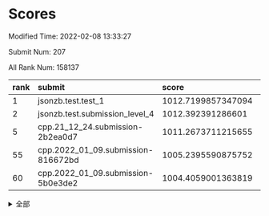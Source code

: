 # Scores

Modified Time: 2022-02-08 13:33:27

Submit Num: 207

All Rank Num: 158137

| rank |               submit               |       score        |       sigma        | pk_num |
| :--- | :--------------------------------- | :----------------- | :----------------- | :----- |
| 1    | jsonzb.test.test_1                 | 1012.7199857347094 | 0.7961720552581767 | 3054   |
| 2    | jsonzb.test.submission_level_4     | 1012.392391286601  | 0.7842565753528661 | 3052   |
| 5    | cpp.21_12_24.submission-2b2ea0d7   | 1011.2673711215655 | 0.7700522741744247 | 3055   |
| 55   | cpp.2022_01_09.submission-816672bd | 1005.2395590875752 | 0.7245571811585512 | 3055   |
| 60   | cpp.2022_01_09.submission-5b0e3de2 | 1004.4059001363819 | 0.7302935000780503 | 3047   |


<details>
<summary>全部</summary>

| rank |                 submit                 |       score        |       sigma        | pk_num |
| :--- | :------------------------------------- | :----------------- | :----------------- | :----- |
| 1    | jsonzb.test.test_1                     | 1012.7199857347094 | 0.7961720552581767 | 3054   |
| 2    | jsonzb.test.submission_level_4         | 1012.392391286601  | 0.7842565753528661 | 3052   |
| 3    | gobigger.level_3.submission_level_3_18 | 1012.2600686071125 | 0.797671999589275  | 3055   |
| 4    | gobigger.level_3.submission_level_3_33 | 1012.0150098572619 | 0.7538596546274655 | 3056   |
| 5    | cpp.21_12_24.submission-2b2ea0d7       | 1011.2673711215655 | 0.7700522741744247 | 3055   |
| 6    | gobigger.level_3.submission_level_3_26 | 1010.9971769267919 | 0.7810595546765504 | 3052   |
| 7    | gobigger.level_3.submission_level_3_35 | 1010.8620932054021 | 0.7816910145660393 | 3054   |
| 8    | gobigger.level_3.submission_level_3_10 | 1010.8534156212422 | 0.7974360192859424 | 3063   |
| 9    | gobigger.level_3.submission_level_3_31 | 1010.8305827656424 | 0.7690340695811361 | 3058   |
| 10   | gobigger.level_3.submission_level_3_24 | 1010.8250281212894 | 0.7494336611995509 | 3059   |
| 11   | gobigger.level_3.submission_level_3_44 | 1010.5596951978428 | 0.780002955550464  | 3056   |
| 12   | gobigger.level_3.submission_level_3_23 | 1010.5554620227689 | 0.7900531808772178 | 3053   |
| 13   | gobigger.level_3.submission_level_3_13 | 1010.4910578075718 | 0.74364314320866   | 3054   |
| 14   | gobigger.level_3.submission_level_3_2  | 1010.45257837972   | 0.7733680635781495 | 3059   |
| 15   | gobigger.level_3.submission_level_3_43 | 1010.443635183526  | 0.7586440487302096 | 3057   |
| 16   | gobigger.level_3.submission_level_3_22 | 1010.4073134999962 | 0.7406533243626168 | 3054   |
| 17   | gobigger.level_3.submission_level_3_4  | 1010.3413675114704 | 0.7644129083174459 | 3057   |
| 18   | gobigger.level_3.submission_level_3_19 | 1010.3298508707082 | 0.767036028676476  | 3055   |
| 19   | gobigger.level_3.submission_level_3_46 | 1010.2448444152411 | 0.7733176580652047 | 3050   |
| 20   | gobigger.level_3.submission_level_3_3  | 1010.1761006646256 | 0.7675002014538922 | 3053   |
| 21   | gobigger.level_3.submission_level_3_47 | 1010.1567386099535 | 0.7794847917202212 | 3054   |
| 22   | gobigger.level_3.submission_level_3_40 | 1010.1058082136611 | 0.7538403341732502 | 3061   |
| 23   | gobigger.level_3.submission_level_3_28 | 1010.0227732920645 | 0.7694200187116954 | 3055   |
| 24   | gobigger.level_3.submission_level_3_29 | 1010.0160668521088 | 0.7649961202860694 | 3059   |
| 25   | gobigger.level_3.submission_level_3_16 | 1009.9912709702136 | 0.7527300933187442 | 3057   |
| 26   | gobigger.level_3.submission_level_3_25 | 1009.9632199804379 | 0.7566576009986379 | 3056   |
| 27   | gobigger.level_3.submission_level_3_14 | 1009.9164051279861 | 0.7718075861891442 | 3057   |
| 28   | gobigger.level_3.submission_level_3_38 | 1009.830340681859  | 0.7570388929888989 | 3055   |
| 29   | gobigger.level_3.submission_level_3_27 | 1009.7204926946056 | 0.7680146477643314 | 3055   |
| 30   | gobigger.level_3.submission_level_3_49 | 1009.6891763016145 | 0.747605104470177  | 3053   |
| 31   | gobigger.level_3.submission_level_3_20 | 1009.5873898484473 | 0.7634837232382978 | 3051   |
| 32   | gobigger.level_3.submission_level_3_12 | 1009.5800767961583 | 0.7614490380582392 | 3058   |
| 33   | gobigger.level_3.submission_level_3_42 | 1009.5672191247247 | 0.7473742601176596 | 3051   |
| 34   | gobigger.level_3.submission_level_3_36 | 1009.4461912274154 | 0.7484296224246308 | 3061   |
| 35   | gobigger.level_3.submission_level_3_30 | 1009.433888164583  | 0.7454758536040367 | 3058   |
| 36   | gobigger.level_3.submission_level_3_17 | 1009.4110830638376 | 0.7538005143148667 | 3055   |
| 37   | gobigger.level_3.submission_level_3_9  | 1009.399648116549  | 0.7524640344592143 | 3055   |
| 38   | gobigger.level_3.submission_level_3_8  | 1009.331160245138  | 0.7443808776181142 | 3052   |
| 39   | gobigger.level_3.submission_level_3_39 | 1009.3075941869972 | 0.7708857335458804 | 3062   |
| 40   | gobigger.level_3.submission_level_3_15 | 1009.3072618254902 | 0.7603165478294964 | 3056   |
| 41   | gobigger.level_3.submission_level_3_6  | 1009.2073152305982 | 0.74333526346117   | 3054   |
| 42   | gobigger.level_3.submission_level_3_45 | 1009.1967505292682 | 0.7456340031886358 | 3055   |
| 43   | gobigger.level_3.submission_level_3_48 | 1009.0885682701511 | 0.7216056260838806 | 3057   |
| 44   | gobigger.level_3.submission_level_3_7  | 1009.0727921543048 | 0.7353623007990938 | 3058   |
| 45   | gobigger.level_3.submission_level_3_0  | 1009.0726961542665 | 0.7532665537958088 | 3056   |
| 46   | gobigger.level_3.submission_level_3_11 | 1008.9126024503381 | 0.7452109529829265 | 3057   |
| 47   | gobigger.level_3.submission_level_3_1  | 1008.9030437007469 | 0.7340750115907658 | 3057   |
| 48   | gobigger.level_3.submission_level_3_34 | 1008.895892272317  | 0.7261235189468627 | 3054   |
| 49   | gobigger.level_3.submission_level_3_32 | 1008.8178796850467 | 0.7596403390569836 | 3054   |
| 50   | gobigger.level_3.submission_level_3_37 | 1008.4502871208623 | 0.7445401933159598 | 3054   |
| 51   | gobigger.level_3.submission_level_3_41 | 1008.3678007132355 | 0.7360123813350786 | 3056   |
| 52   | gobigger.level_3.submission_level_3_5  | 1008.2680725193842 | 0.7208295584105071 | 3058   |
| 53   | gobigger.level_3.submission_level_3_21 | 1007.6243159580748 | 0.7251993543354655 | 3062   |
| 54   | gobigger.level_1.submission_level_1_30 | 1005.3315866898446 | 0.7088592696858707 | 3056   |
| 55   | cpp.2022_01_09.submission-816672bd     | 1005.2395590875752 | 0.7245571811585512 | 3055   |
| 56   | gobigger.level_1.submission_level_1_47 | 1005.1846397763459 | 0.7249602461955756 | 3057   |
| 57   | gobigger.level_1.submission_level_1_22 | 1004.9498494123019 | 0.70827451599519   | 3054   |
| 58   | gobigger.level_1.submission_level_1_7  | 1004.5633101487808 | 0.7168995568470506 | 3056   |
| 59   | gobigger.level_1.submission_level_1_11 | 1004.4368056659454 | 0.7124781806594389 | 3053   |
| 60   | cpp.2022_01_09.submission-5b0e3de2     | 1004.4059001363819 | 0.7302935000780503 | 3047   |
| 61   | gobigger.level_1.submission_level_1_18 | 1004.2630654544182 | 0.7225543955300462 | 3059   |
| 62   | gobigger.level_1.submission_level_1_24 | 1004.2578660171688 | 0.7129478742328867 | 3056   |
| 63   | gobigger.level_1.submission_level_1_28 | 1004.2437661805172 | 0.7305658558350236 | 3060   |
| 64   | gobigger.level_1.submission_level_1_27 | 1004.2038059916879 | 0.7091836441888916 | 3059   |
| 65   | gobigger.level_1.submission_level_1_26 | 1004.1754865532093 | 0.717581569134006  | 3059   |
| 66   | gobigger.level_1.submission_level_1_5  | 1004.1355718273975 | 0.7281044142512226 | 3056   |
| 67   | gobigger.level_1.submission_level_1_37 | 1004.1307133097554 | 0.7238870927143677 | 3060   |
| 68   | gobigger.level_1.submission_level_1_25 | 1004.0794680137809 | 0.718411595560025  | 3055   |
| 69   | gobigger.level_1.submission_level_1_33 | 1004.0613333010563 | 0.7122246633131994 | 3054   |
| 70   | gobigger.level_1.submission_level_1_23 | 1004.0293481738037 | 0.73442545924885   | 3048   |
| 71   | gobigger.level_1.submission_level_1_42 | 1004.0048911978663 | 0.7152988161349089 | 3053   |
| 72   | gobigger.level_1.submission_level_1_13 | 1003.9400210185042 | 0.7227496385193208 | 3058   |
| 73   | gobigger.level_1.submission_level_1_20 | 1003.8640167223762 | 0.7204877728756856 | 3056   |
| 74   | gobigger.level_1.submission_level_1_48 | 1003.7110009589412 | 0.7234720321030303 | 3053   |
| 75   | gobigger.level_1.submission_level_1_9  | 1003.5586114391294 | 0.7125013873046933 | 3059   |
| 76   | gobigger.level_1.submission_level_1_1  | 1003.4122677641785 | 0.7100511193006344 | 3055   |
| 77   | gobigger.level_1.submission_level_1_8  | 1003.3809840500192 | 0.711943019008467  | 3054   |
| 78   | gobigger.level_1.submission_level_1_12 | 1003.3537170294744 | 0.7126103589223536 | 3060   |
| 79   | gobigger.level_1.submission_level_1_31 | 1003.34091805237   | 0.6981905397062627 | 3054   |
| 80   | gobigger.level_1.submission_level_1_10 | 1003.3010109818322 | 0.720461378259291  | 3057   |
| 81   | gobigger.level_1.submission_level_1_35 | 1003.26688416151   | 0.7219523532877914 | 3051   |
| 82   | gobigger.level_1.submission_level_1_39 | 1003.2142380928913 | 0.7109935428938505 | 3054   |
| 83   | gobigger.level_1.submission_level_1_15 | 1003.1546773467193 | 0.7126725335709719 | 3061   |
| 84   | gobigger.level_1.submission_level_1_2  | 1003.1478837003524 | 0.7136685417618787 | 3057   |
| 85   | gobigger.level_1.submission_level_1_0  | 1003.0791985230131 | 0.713016978119116  | 3053   |
| 86   | gobigger.level_1.submission_level_1_29 | 1003.0484684169855 | 0.7159732057996393 | 3055   |
| 87   | gobigger.level_1.submission_level_1_38 | 1002.9452809571416 | 0.7091322544378716 | 3057   |
| 88   | gobigger.level_1.submission_level_1_6  | 1002.9417049730788 | 0.7021762084786992 | 3059   |
| 89   | gobigger.level_1.submission_level_1_45 | 1002.9081633813045 | 0.710921257203421  | 3054   |
| 90   | gobigger.level_1.submission_level_1_17 | 1002.9064408895878 | 0.7143665466180553 | 3053   |
| 91   | gobigger.level_1.submission_level_1_41 | 1002.8877378089156 | 0.704241613851015  | 3056   |
| 92   | gobigger.level_1.submission_level_1_44 | 1002.8677743140179 | 0.7039771979772262 | 3059   |
| 93   | gobigger.level_1.submission_level_1_21 | 1002.8532636180106 | 0.7166849911919669 | 3056   |
| 94   | gobigger.level_1.submission_level_1_14 | 1002.8151155860853 | 0.7109448177087955 | 3056   |
| 95   | gobigger.level_1.submission_level_1_19 | 1002.8007398308602 | 0.7046396564525021 | 3058   |
| 96   | gobigger.level_1.submission_level_1_34 | 1002.6918731576746 | 0.7105077097282552 | 3057   |
| 97   | gobigger.level_1.submission_level_1_36 | 1002.5535381482476 | 0.7101747647162934 | 3057   |
| 98   | gobigger.level_1.submission_level_1_43 | 1002.5118983064596 | 0.7051793019099271 | 3055   |
| 99   | gobigger.level_1.submission_level_1_46 | 1002.4548120288556 | 0.7189476749806936 | 3057   |
| 100  | gobigger.level_1.submission_level_1_4  | 1002.3254814760784 | 0.7131891247617983 | 3054   |
| 101  | gobigger.level_1.submission_level_1_16 | 1002.3129296624761 | 0.7156995360387748 | 3055   |
| 102  | gobigger.level_1.submission_level_1_32 | 1002.1723900569731 | 0.708742656400434  | 3056   |
| 103  | gobigger.level_1.submission_level_1_49 | 1002.1605996794763 | 0.7230598745266359 | 3057   |
| 104  | gobigger.level_1.submission_level_1_40 | 1002.126916548319  | 0.6995530295055375 | 3060   |
| 105  | gobigger.level_1.submission_level_1_3  | 1002.0838965375161 | 0.6932867467456935 | 3056   |
| 106  | gobigger.random.submission_random_43   | 997.4459041576993  | 0.718857415282843  | 3056   |
| 107  | gobigger.random.submission_random_48   | 997.0493938015663  | 0.7086746185209026 | 3056   |
| 108  | gobigger.random.submission_random_26   | 997.0216427949779  | 0.7038181848475937 | 3056   |
| 109  | gobigger.random.submission_random_29   | 996.953965016433   | 0.7041168537505534 | 3059   |
| 110  | gobigger.random.submission_random_4    | 996.9052144535522  | 0.6942996971170516 | 3061   |
| 111  | gobigger.random.submission_random_23   | 996.4912973860667  | 0.7213811288299883 | 3059   |
| 112  | gobigger.random.submission_random_22   | 996.4738517250837  | 0.7200739299332896 | 3057   |
| 113  | gobigger.random.submission_random_42   | 996.4566930088977  | 0.7173203318539011 | 3063   |
| 114  | gobigger.random.submission_random_41   | 996.4426851202579  | 0.7122977277480068 | 3058   |
| 115  | gobigger.random.submission_random_35   | 996.4153479582718  | 0.705651873480494  | 3053   |
| 116  | gobigger.random.submission_random_14   | 996.375272870156   | 0.70655499873909   | 3052   |
| 117  | gobigger.random.submission_random_3    | 996.3718435382455  | 0.7112747312725857 | 3053   |
| 118  | gobigger.random.submission_random_40   | 996.2324404352645  | 0.7197532685398302 | 3057   |
| 119  | gobigger.random.submission_random_13   | 996.223955658927   | 0.6998750922466351 | 3060   |
| 120  | gobigger.random.submission_random_47   | 996.2121884313526  | 0.7098494632277971 | 3056   |
| 121  | gobigger.random.submission_random_38   | 996.1374896780726  | 0.7146047980781394 | 3061   |
| 122  | gobigger.random.submission_random_20   | 996.1334321071367  | 0.7082771615742065 | 3056   |
| 123  | gobigger.random.submission_random_28   | 996.0967452904891  | 0.7225461266822987 | 3057   |
| 124  | gobigger.random.submission_random_11   | 996.0185676392546  | 0.7167107004445828 | 3058   |
| 125  | gobigger.random.submission_random_44   | 995.9982095120752  | 0.708544205357971  | 3055   |
| 126  | gobigger.random.submission_random_49   | 995.9689938690902  | 0.7120925967346478 | 3053   |
| 127  | gobigger.random.submission_random_10   | 995.9641941187815  | 0.7015353106340905 | 3053   |
| 128  | gobigger.random.submission_random_17   | 995.8948640040644  | 0.7017591070070193 | 3053   |
| 129  | gobigger.random.submission_random_39   | 995.8839925190676  | 0.7080699216119442 | 3061   |
| 130  | gobigger.random.submission_random_18   | 995.8779263631021  | 0.7139987993858256 | 3053   |
| 131  | gobigger.random.submission_random_15   | 995.8360321678563  | 0.7314661085888692 | 3057   |
| 132  | gobigger.random.submission_random_19   | 995.7498039886917  | 0.709428483409971  | 3057   |
| 133  | gobigger.random.submission_random_37   | 995.6681397984139  | 0.7116622043603685 | 3060   |
| 134  | gobigger.random.submission_random_31   | 995.6281757609189  | 0.7105505395539594 | 3055   |
| 135  | gobigger.random.submission_random_46   | 995.6144971246792  | 0.7115121335393744 | 3055   |
| 136  | gobigger.random.submission_random_45   | 995.5867005560775  | 0.7144368318610173 | 3054   |
| 137  | gobigger.random.submission_random_8    | 995.533399572372   | 0.7048184784612478 | 3050   |
| 138  | gobigger.random.submission_random_12   | 995.4604516237946  | 0.7190775060117643 | 3054   |
| 139  | gobigger.random.submission_random_34   | 995.4184821557105  | 0.7026519678868299 | 3058   |
| 140  | gobigger.random.submission_random_33   | 995.4184146422706  | 0.7229924868364029 | 3053   |
| 141  | gobigger.random.submission_random_9    | 995.3885287375441  | 0.7187662404673376 | 3053   |
| 142  | gobigger.random.submission_random_21   | 995.3614758325184  | 0.7145100772519734 | 3054   |
| 143  | gobigger.random.submission_random_0    | 995.3236641837237  | 0.7187301010008392 | 3057   |
| 144  | gobigger.random.submission_random_7    | 995.320797845547   | 0.7066997910378071 | 3056   |
| 145  | gobigger.random.submission_random_32   | 995.2528416987121  | 0.7130960391708968 | 3056   |
| 146  | gobigger.random.submission_random_2    | 995.2407752924031  | 0.7075870535032498 | 3058   |
| 147  | gobigger.random.submission_random_24   | 995.2109681032025  | 0.7203663215680274 | 3054   |
| 148  | gobigger.random.submission_random_5    | 995.1961375242436  | 0.7072358185957343 | 3049   |
| 149  | gobigger.random.submission_random_16   | 995.175290497122   | 0.7162514634192889 | 3052   |
| 150  | gobigger.random.submission_random_25   | 995.1153784717769  | 0.6975345992948656 | 3055   |
| 151  | gobigger.random.submission_random_30   | 995.1055555429523  | 0.7020815643898349 | 3056   |
| 152  | gobigger.random.submission_random_6    | 995.074636386148   | 0.7081443844643571 | 3056   |
| 153  | gobigger.random.submission_random_36   | 994.9815629408525  | 0.7313748018572506 | 3056   |
| 154  | gobigger.random.submission_random_1    | 994.875904133904   | 0.7100301566016259 | 3054   |
| 155  | gobigger.random.submission_random_27   | 994.8494821541677  | 0.7169666101961913 | 3050   |
| 156  | gobigger.level_2.submission_level_2_12 | 994.5990219469716  | 0.7392909030499873 | 3058   |
| 157  | gobigger.level_2.submission_level_2_30 | 994.2731002685972  | 0.7246911067742412 | 3055   |
| 158  | gobigger.level_2.submission_level_2_33 | 993.7384095462525  | 0.727089969432898  | 3058   |
| 159  | gobigger.level_2.submission_level_2_11 | 993.354549151804   | 0.7287877648666164 | 3058   |
| 160  | gobigger.level_2.submission_level_2_20 | 993.3389680235217  | 0.7527211688557934 | 3053   |
| 161  | gobigger.level_2.submission_level_2_0  | 993.2559822196241  | 0.7335794396591865 | 3054   |
| 162  | gobigger.level_2.submission_level_2_40 | 993.0064830436519  | 0.7505686117976126 | 3054   |
| 163  | gobigger.level_2.submission_level_2_14 | 992.996946771037   | 0.7323569998097634 | 3055   |
| 164  | gobigger.level_2.submission_level_2_46 | 992.9331735571755  | 0.7306990991486058 | 3059   |
| 165  | gobigger.level_2.submission_level_2_19 | 992.8713533605569  | 0.7329343768121187 | 3054   |
| 166  | gobigger.level_2.submission_level_2_3  | 992.8449413012471  | 0.7339493984998723 | 3051   |
| 167  | gobigger.level_2.submission_level_2_6  | 992.8304838612909  | 0.730769623258335  | 3059   |
| 168  | gobigger.level_2.submission_level_2_49 | 992.8060158481804  | 0.7186572521261004 | 3053   |
| 169  | gobigger.level_2.submission_level_2_45 | 992.8040558503915  | 0.7380677035802615 | 3056   |
| 170  | gobigger.level_2.submission_level_2_32 | 992.776141379274   | 0.7399771875828994 | 3054   |
| 171  | gobigger.level_2.submission_level_2_31 | 992.6665170353815  | 0.7291247700730543 | 3059   |
| 172  | gobigger.level_2.submission_level_2_42 | 992.6223735177394  | 0.7472241609127321 | 3052   |
| 173  | gobigger.level_2.submission_level_2_44 | 992.4628275154838  | 0.7434617081048702 | 3053   |
| 174  | gobigger.level_2.submission_level_2_27 | 992.4410485146595  | 0.7705531673685677 | 3056   |
| 175  | gobigger.level_2.submission_level_2_5  | 992.4162729363268  | 0.7175446999439428 | 3057   |
| 176  | gobigger.level_2.submission_level_2_26 | 992.3410720036113  | 0.7323252141178649 | 3054   |
| 177  | gobigger.level_2.submission_level_2_37 | 992.3300085431474  | 0.7429311148505536 | 3053   |
| 178  | gobigger.level_2.submission_level_2_24 | 992.3254529629373  | 0.7449893608510186 | 3056   |
| 179  | gobigger.level_2.submission_level_2_9  | 992.256489591692   | 0.7607405428130113 | 3056   |
| 180  | gobigger.level_2.submission_level_2_48 | 992.2102919100115  | 0.7431362529497714 | 3060   |
| 181  | gobigger.level_2.submission_level_2_8  | 992.1036263073493  | 0.7326922398499004 | 3059   |
| 182  | gobigger.level_2.submission_level_2_23 | 992.0515391187829  | 0.7539237857916888 | 3060   |
| 183  | gobigger.level_2.submission_level_2_18 | 992.0405079283919  | 0.7486931659621879 | 3057   |
| 184  | gobigger.level_2.submission_level_2_36 | 991.992335280607   | 0.7409417777308531 | 3054   |
| 185  | gobigger.level_2.submission_level_2_16 | 991.9624418091785  | 0.749557757976301  | 3057   |
| 186  | gobigger.level_2.submission_level_2_38 | 991.9189557240646  | 0.7664136737268242 | 3056   |
| 187  | gobigger.level_2.submission_level_2_29 | 991.8109645398895  | 0.7659970795502594 | 3058   |
| 188  | gobigger.level_2.submission_level_2_41 | 991.7679536891688  | 0.7544551868652852 | 3056   |
| 189  | gobigger.level_2.submission_level_2_7  | 991.7273933670907  | 0.7436365938062566 | 3053   |
| 190  | gobigger.level_2.submission_level_2_4  | 991.6988984735697  | 0.7360286897048467 | 3058   |
| 191  | gobigger.level_2.submission_level_2_1  | 991.5368026047294  | 0.7492938867633291 | 3059   |
| 192  | gobigger.level_2.submission_level_2_10 | 991.5225452305792  | 0.7407211114385908 | 3055   |
| 193  | gobigger.level_2.submission_level_2_25 | 991.5079251316212  | 0.7608393162445917 | 3052   |
| 194  | gobigger.level_2.submission_level_2_39 | 991.4527106006441  | 0.7371918391208475 | 3057   |
| 195  | gobigger.level_2.submission_level_2_13 | 991.4146377742849  | 0.7326820426385094 | 3056   |
| 196  | gobigger.level_2.submission_level_2_22 | 991.3921903211925  | 0.7482881776673579 | 3057   |
| 197  | gobigger.level_2.submission_level_2_43 | 991.3629526938862  | 0.7625111149299222 | 3054   |
| 198  | gobigger.level_2.submission_level_2_28 | 991.3614561268588  | 0.7370725987663986 | 3058   |
| 199  | gobigger.level_2.submission_level_2_35 | 991.2036443171633  | 0.7672371826287936 | 3056   |
| 200  | gobigger.level_2.submission_level_2_34 | 991.1870968999419  | 0.7644765831119342 | 3052   |
| 201  | gobigger.level_2.submission_level_2_17 | 991.1533399921074  | 0.7495375549711704 | 3059   |
| 202  | gobigger.level_2.submission_level_2_15 | 990.9707415091793  | 0.7532108514077277 | 3055   |
| 203  | gobigger.level_2.submission_level_2_47 | 990.4830427563668  | 0.745338637721738  | 3051   |
| 204  | gobigger.level_2.submission_level_2_2  | 990.0613449739609  | 0.761488589052585  | 3059   |
| 205  | gobigger.level_2.submission_level_2_21 | 989.8861134811804  | 0.7671380546533734 | 3056   |
| 206  | gobigger.none.submission_none_0        | 975.826737953933   | 1.4360428838783288 | 3055   |
| 207  | gobigger.none.submission_none_1        | 973.0672475737855  | 1.6409853992880625 | 3055   |

</details>